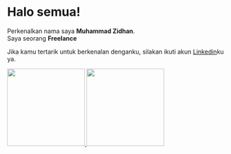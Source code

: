 # Halo semua! 
Perkenalkan nama saya **Muhammad Zidhan**.\
Saya seorang **Freelance**

Jika kamu tertarik untuk berkenalan denganku, silakan ikuti akun [Linkedin](https://www.linkedin.com/in/muhammad-zidhan/)ku ya.
 
<p align="left">
<a href="https://github.com/zidhan02">
  <img height="180em" src="https://github-readme-stats-eight-theta.vercel.app/api?username=zidhan02&show_icons=true&theme=algolia&include_all_commits=true&count_private=true"/>
  <img height="180em" src="https://github-readme-stats-eight-theta.vercel.app/api/top-langs/?username=zidhan02&layout=compact&langs_count=8&theme=algolia"/>
</a>
</p>
